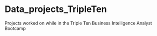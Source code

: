 # Data_projects_TripleTen
Projects worked on while in the Triple Ten Business Intelligence Analyst Bootcamp
